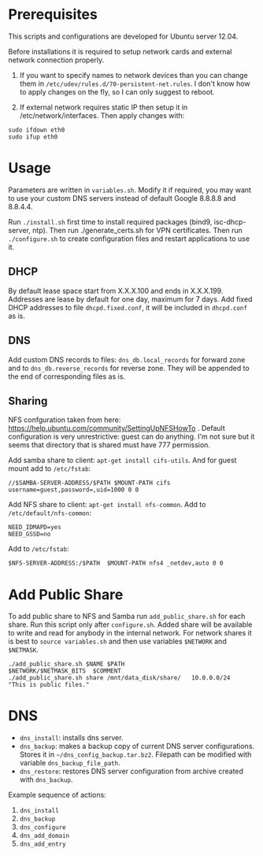 # Prerequisites

This scripts and configurations are developed for Ubuntu server 12.04.

Before installations it is required to setup network cards and external network connection properly.

1. If you want to specify names to network devices than you can change them in `/etc/udev/rules.d/70-persistent-net.rules`. I don't know how to apply changes on the fly, so I can only suggest to reboot.

2. If external network requires static IP then setup it in /etc/network/interfaces. Then apply changes with:
```
sudo ifdown eth0
sudo ifup eth0
```

# Usage

Parameters are written in `variables.sh`. Modify it if required, you may want to use your custom DNS servers instead of default Google 8.8.8.8 and 8.8.4.4.

Run `./install.sh` first time to install required packages (bind9, isc-dhcp-server, ntp). Then run ./generate_certs.sh for VPN certificates. Then run `./configure.sh` to create configuration files and restart applications to use it.

## DHCP

By default lease space start from X.X.X.100 and ends in X.X.X.199. Addresses are lease by default for one day, maximum for 7 days. Add fixed DHCP addresses to file `dhcpd.fixed.conf`, it will be included in `dhcpd.conf` as is.

## DNS

Add custom DNS records to files: `dns_db.local_records` for forward zone and to `dns_db.reverse_records` for reverse zone. They will be appended to the end of corresponding files as is.

## Sharing

NFS confguration taken from here: https://help.ubuntu.com/community/SettingUpNFSHowTo . Default configuration is very unrestrictive: guest can do anything. I'm not sure but it seems that directory that is shared must have 777 permission.

Add samba share to client: `apt-get install cifs-utils`. And for guest mount add to `/etc/fstab`:
```
//$SAMBA-SERVER-ADDRESS/$PATH $MOUNT-PATH cifs username=guest,password=,uid=1000 0 0
```

Add NFS share to client: `apt-get install nfs-common`. Add to `/etc/default/nfs-common`:
```
NEED_IDMAPD=yes
NEED_GSSD=no
```
Add to `/etc/fstab`:
```
$NFS-SERVER-ADDRESS:/$PATH  $MOUNT-PATH nfs4 _netdev,auto 0 0
```


# Add Public Share
To add public share to NFS and Samba run `add_public_share.sh` for each share. Run this script only after `configure.sh`. Added share will be available to write and read for anybody in the internal network. For network shares it is best to `source variables.sh` and then use variables `$NETWORK` and `$NETMASK`.
```
./add_public_share.sh $NAME $PATH                   $NETWORK/$NETMASK_BITS  $COMMENT
./add_public_share.sh share /mnt/data_disk/share/   10.0.0.0/24             "This is public files."
```

# DNS

* `dns_install`: installs dns server.
* `dns_backup`: makes a backup copy of current DNS server configurations. Stores it in `~/dns_config_backup.tar.bz2`. Filepath can be modified with variable `dns_backup_file_path`.
* `dns_restore`: restores DNS server configuration from archive created with `dns_backup`.

Example sequence of actions:

1. `dns_install`
2. `dns_backup`
3. `dns_configure`
4. `dns_add_domain`
5. `dns_add_entry`

